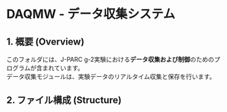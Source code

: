 # DAQMW - データ収集システム

## 1. 概要 (Overview)
このフォルダには、J-PARC g-2実験における**データ収集および制御**のためのプログラムが含まれています。  
データ収集モジュールは、実験データのリアルタイム収集と保存を行います。

## 2. ファイル構成 (Structure)
